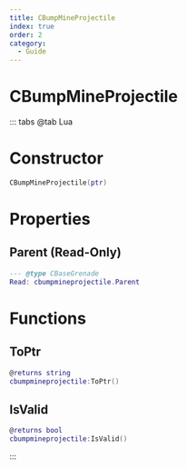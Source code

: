 ```yaml
---
title: CBumpMineProjectile
index: true
order: 2
category:
  - Guide
---
```


# CBumpMineProjectile

::: tabs
@tab Lua
# Constructor
```lua
CBumpMineProjectile(ptr)
```
# Properties
## Parent (Read-Only)
```lua
--- @type CBaseGrenade
Read: cbumpmineprojectile.Parent
```
# Functions
## ToPtr
```lua
@returns string
cbumpmineprojectile:ToPtr()
```
## IsValid
```lua
@returns bool
cbumpmineprojectile:IsValid()
```

:::
